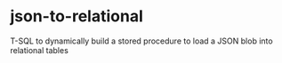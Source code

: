 # json-to-relational
T-SQL to dynamically build a stored procedure to load a JSON blob into relational tables

